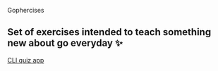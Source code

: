 Gophercises

Set of exercises intended to teach something new about go everyday ✨
---

[CLI quiz app ](https://github.com/ashishra0/gophercises/tree/master/quiz)
